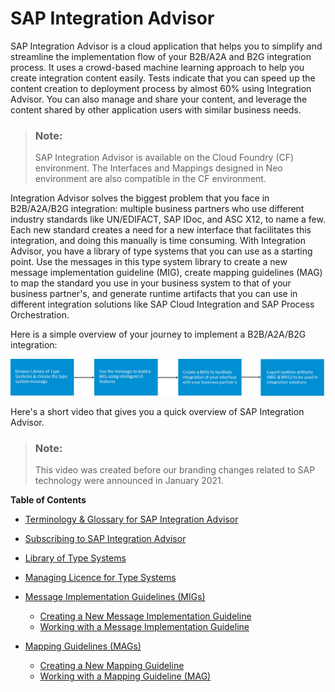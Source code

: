<!-- loio6b9fe2d753534bebadcfa9080228bd94 -->

# SAP Integration Advisor

SAP Integration Advisor is a cloud application that helps you to simplify and streamline the implementation flow of your B2B/A2A and B2G integration process. It uses a crowd-based machine learning approach to help you create integration content easily. Tests indicate that you can speed up the content creation to deployment process by almost 60% using Integration Advisor. You can also manage and share your content, and leverage the content shared by other application users with similar business needs.

> ### Note:  
> SAP Integration Advisor is available on the Cloud Foundry \(CF\) environment. The Interfaces and Mappings designed in Neo environment are also compatible in the CF environment.

Integration Advisor solves the biggest problem that you face in B2B/A2A/B2G integration: multiple business partners who use different industry standards like UN/EDIFACT, SAP IDoc, and ASC X12, to name a few. Each new standard creates a need for a new interface that facilitates this integration, and doing this manually is time consuming. With Integration Advisor, you have a library of type systems that you can use as a starting point. Use the messages in this type system library to create a new message implementation guideline \(MIG\), create mapping guidelines \(MAG\) to map the standard you use in your business system to that of your business partner's, and generate runtime artifacts that you can use in different integration solutions like SAP Cloud Integration and SAP Process Orchestration.

Here is a simple overview of your journey to implement a B2B/A2A/B2G integration:



![](images/Image_Map_IA_Overview_893e261.png)

Here's a short video that gives you a quick overview of SAP Integration Advisor.

> ### Note:  
> This video was created before our branding changes related to SAP technology were announced in January 2021.



**Table of Contents**

-   [Terminology & Glossary for SAP Integration Advisor](terminology-glossary-for-sap-integration-advisor-9c221b4.md)
-   [Subscribing to SAP Integration Advisor](subscribing-to-sap-integration-advisor-6a18444.md)
-   [Library of Type Systems](library-of-type-systems-740136b.md)
-   [Managing Licence for Type Systems](managing-licence-for-type-systems-ed1e961.md)
-   [Message Implementation Guidelines \(MIGs\)](message-implementation-guidelines-migs-f9f2bab.md)
    -   [Creating a New Message Implementation Guideline](creating-a-new-message-implementation-guideline-b894de0.md)
    -   [Working with a Message Implementation Guideline](working-with-a-message-implementation-guideline-9d1c1df.md)

-   [Mapping Guidelines \(MAGs\)](mapping-guidelines-mags-42124f4.md)
    -   [Creating a New Mapping Guideline](creating-a-new-mapping-guideline-a42920e.md)
    -   [Working with a Mapping Guideline \(MAG\)](working-with-a-mapping-guideline-mag-0803ca6.md)


